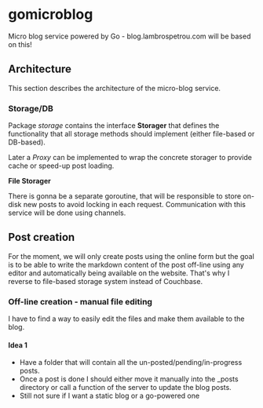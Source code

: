 # gomicroblog
Micro blog service powered by Go - blog.lambrospetrou.com will be based on this!

## Architecture

This section describes the architecture of the micro-blog service.

### Storage/DB

Package *storage* contains the interface **Storager** that defines the functionality that all storage methods should implement (either file-based or DB-based).

Later a *Proxy* can be implemented to wrap the concrete storager to provide cache or speed-up post loading.

**File Storager**

There is gonna be a separate goroutine, that will be responsible to store on-disk new posts to avoid locking in each request. Communication with this service will be done using channels.


## Post creation

For the moment, we will only create posts using the online form but the goal is to be able to write the markdown content of the post off-line using any editor and automatically being available on the website. That's why I reverse to file-based storage system instead of Couchbase.

### Off-line creation - manual file editing

I have to find a way to easily edit the files and make them available to the blog.

#### Idea 1

* Have a folder that will contain all the un-posted/pending/in-progress posts.
* Once a post is done I should either move it manually into the _posts directory or call a function of the server to update the blog posts.
* Still not sure if I want a static blog or a go-powered one